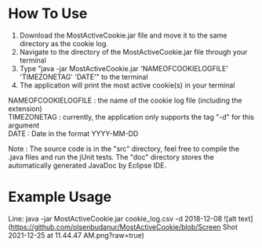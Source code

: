 # How To Use
1) Download the MostActiveCookie.jar file and move it to the same directory as the cookie log.
2) Navigate to the directory of the MostActiveCookie.jar file through your terminal
3) Type "java -jar MostActiveCookie.jar 'NAMEOFCOOKIELOGFILE' 'TIMEZONETAG' 'DATE'" to the terminal
4) The application will print the most active cookie(s) in your terminal

NAMEOFCOOKIELOGFILE : the name of the cookie log file (including the extension) <br />
TIMEZONETAG : currently, the application only supports the tag "-d" for this argument <br />
DATE : Date in the format YYYY-MM-DD <br />

Note : The source code is in the "src" directory, feel free to compile the .java files and run the jUnit tests. The "doc" directory stores the automatically generated JavaDoc by Eclipse IDE.

# Example Usage
Line: java -jar MostActiveCookie.jar cookie_log.csv -d 2018-12-08
![alt text](https://github.com/olsenbudanur/MostActiveCookie/blob/Screen Shot 2021-12-25 at 11.44.47 AM.png?raw=true)
